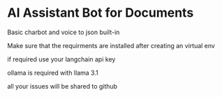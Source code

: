 # AI Assistant Bot for Documents
Basic charbot and voice to json built-in

Make sure that the requirments are installed after creating an virtual env

if required use your langchain api key

ollama is required with llama 3.1

all your issues will be shared to github

